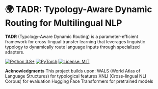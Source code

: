 # 🌍 TADR: Typology-Aware Dynamic Routing for Multilingual NLP

**TADR** (Typology-Aware Dynamic Routing) is a parameter-efficient framework for cross-lingual transfer learning that leverages linguistic typology to dynamically route language inputs through specialized adapters.

[![Python 3.8+](https://img.shields.io/badge/python-3.8+-blue.svg)](https://www.python.org/downloads/)
[![PyTorch](https://img.shields.io/badge/PyTorch-2.0+-ee4c2c.svg)](https://pytorch.org/)
[![License: MIT](https://img.shields.io/badge/License-MIT-yellow.svg)](https://opensource.org/licenses/MIT)


**Acknowledgments**
This project builds upon:
WALS (World Atlas of Language Structures) for typological features
XNLI (Cross-lingual NLI Corpus) for evaluation
Hugging Face Transformers for pretrained models
